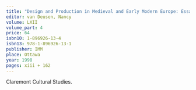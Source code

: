 ```yaml
---
title: "Design and Production in Medieval and Early Modern Europe: Essays in Honor of Bradford Blaine"
editor: van Deusen, Nancy	
volume: LXII
volume_part: 4
price: 64
isbn10: 1-896926-13-4
isbn13: 978-1-896926-13-1
publisher: IMM
place: Ottawa
year: 1998
pages: xiii + 162
---
```

Claremont Cultural Studies.
